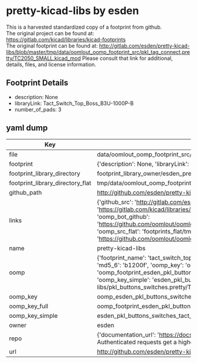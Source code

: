 # pretty-kicad-libs by esden  
This is a harvested standardized copy of a footprint from github.  
The original project can be found at:  
https://gitlab.com/kicad/libraries/kicad-footprints  
The original footprint can be found at:
http://gitlab.com/esden/pretty-kicad-libs/blob/master/tmp/data/oomlout_oomp_footprint_src/pkl_tag_connect.pretty/TC2050_SMALL.kicad_mod
Please consult that link for additional, details, files, and license information.  
## Footprint Details
* description: None  
* libraryLink: Tact_Switch_Top_Boss_B3U-1000P-B  
* number_of_pads: 3  
## yaml dump  
| Key | Value |  
| --- | --- |  
| file | data/oomlout_oomp_footprint_src/pretty-kicad-libs/pkl_buttons_switches.pretty/Tact_Switch_Top_Boss_B3U-1000P-B.kicad_mod |  
| footprint | {'description': None, 'libraryLink': 'Tact_Switch_Top_Boss_B3U-1000P-B', 'number_of_pads': 3} |  
| footprint_library_directory | footprint_library_owner/esden_pretty-kicad-libs |  
| footprint_library_directory_flat | tmp/data/oomlout_oomp_footprint_src/footprints_flat/esden_pkl_buttons_switches_tact_switch_top_boss_b3u_1000p_b/working |  
| github_path | http://github.com/esden/pretty-kicad-libs/blob/master/tmp/data/oomlout_oomp_footprint_src/pkl_buttons_switches.pretty/Tact_Switch_Top_Boss_B3U-1000P-B.kicad_mod |  
| links | {'github_src': 'http://gitlab.com/esden/pretty-kicad-libs/blob/master/tmp/data/oomlout_oomp_footprint_src/pkl_tag_connect.pretty/TC2050_SMALL.kicad_mod', 'github_src_repo': 'https://gitlab.com/kicad/libraries/kicad-footprints', 'oomp_bot': 'tmp/data/oomlout_oomp_footprint_src/footprints/esden_pkl_buttons_switches_tact_switch_top_boss_b3u_1000p_b/working', 'oomp_bot_github': 'https://github.com/oomlout/oomlout_oomp_footprint_bot/tree/main/tmp/data/oomlout_oomp_footprint_src/footprints/esden_pkl_buttons_switches_tact_switch_top_boss_b3u_1000p_b/working', 'oomp_src_flat': 'footprints_flat/tmp/data/oomlout_oomp_footprint_src/footprints_flat/esden_pkl_buttons_switches_tact_switch_top_boss_b3u_1000p_b/working', 'oomp_src_flat_github': 'https://github.com/oomlout/oomlout_oomp_footprint_src/tree/main/tmp/data/oomlout_oomp_footprint_src/footprints_flat/esden_pkl_buttons_switches_tact_switch_top_boss_b3u_1000p_b/working'} |  
| name | pretty-kicad-libs |  
| oomp | {'footprint_name': 'tact_switch_top_boss_b3u_1000p_b', 'library_name': 'pkl_buttons_switches', 'md5': 'b1200f68afe478cb072a55c095a94a1b', 'md5_10': 'b1200f68af', 'md5_5': 'b1200', 'md5_6': 'b1200f', 'oomp_key': 'oomp_esden_pkl_buttons_switches_tact_switch_top_boss_b3u_1000p_b', 'oomp_key_extra': 'oomp_footprint_esden_pkl_buttons_switches_tact_switch_top_boss_b3u_1000p_b', 'oomp_key_full': 'oomp_footprint_esden_pkl_buttons_switches_tact_switch_top_boss_b3u_1000p_b_b1200f', 'oomp_key_simple': 'esden_pkl_buttons_switches_tact_switch_top_boss_b3u_1000p_b', 'original_filename': 'data/oomlout_oomp_footprint_src/pretty-kicad-libs/pkl_buttons_switches.pretty/Tact_Switch_Top_Boss_B3U-1000P-B.kicad_mod', 'owner_name': 'esden'} |  
| oomp_key | oomp_esden_pkl_buttons_switches_tact_switch_top_boss_b3u_1000p_b |  
| oomp_key_full | oomp_footprint_esden_pkl_buttons_switches_tact_switch_top_boss_b3u_1000p_b |  
| oomp_key_simple | esden_pkl_buttons_switches_tact_switch_top_boss_b3u_1000p_b |  
| owner | esden |  
| repo | {'documentation_url': 'https://docs.github.com/rest/overview/resources-in-the-rest-api#rate-limiting', 'message': "API rate limit exceeded for 84.66.142.224. (But here's the good news: Authenticated requests get a higher rate limit. Check out the documentation for more details.)"} |  
| url | http://github.com/esden/pretty-kicad-libs |  

